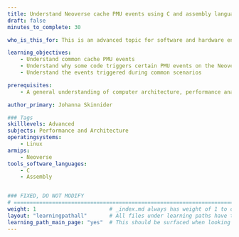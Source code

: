 ```yaml
---
title: Understand Neoverse cache PMU events using C and assembly language
draft: false
minutes_to_complete: 30

who_is_this_for: This is an advanced topic for software and hardware engineers who want to understand why common cache PMU events occur.

learning_objectives: 
    - Understand common cache PMU events
    - Understand why some code triggers certain PMU events on the Neoverse N2 core
    - Understand the events triggered during common scenarios

prerequisites:
    - A general understanding of computer architecture, performance analysis, and the ability read Arm assembly code.

author_primary: Johanna Skinnider

### Tags
skilllevels: Advanced
subjects: Performance and Architecture
operatingsystems:
    - Linux
armips:
    - Neoverse
tools_software_languages:
    - C
    - Assembly


### FIXED, DO NOT MODIFY
# ================================================================================
weight: 1                       # _index.md always has weight of 1 to order correctly
layout: "learningpathall"       # All files under learning paths have this same wrapper
learning_path_main_page: "yes"  # This should be surfaced when looking for related content. Only set for _index.md of learning path content.
---
```

